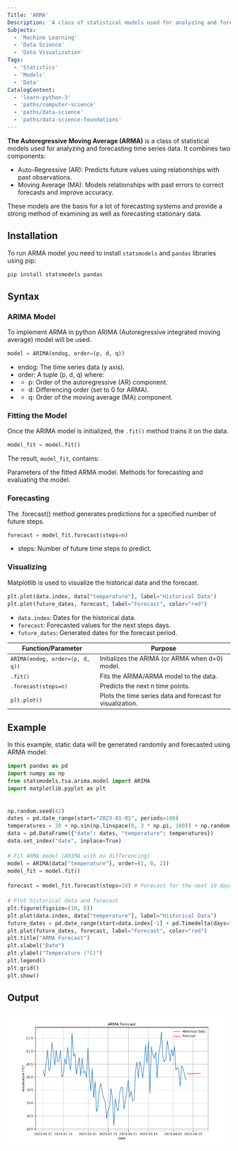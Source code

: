 ```yaml
---
Title: 'ARMA'
Description: 'A class of statistical models used for analyzing and forecasting time series data.'
Subjects:
  - 'Machine Learning'
  - 'Data Science'
  - 'Data Visualization'
Tags:
  - 'Statistics'
  - 'Models'
  - 'Data'
CatalogContent:
  - 'learn-python-3'
  - 'paths/computer-science'
  - 'paths/data-science'
  - 'paths/data-science-foundations'
---
```


**The Autoregressive Moving Average (ARMA)** is a class of statistical models used for analyzing and forecasting time series data. It combines two components:
  - Auto-Regressive (AR): Predicts future values using relationships with past observations.
  - Moving Average (MA): Models relationships with past errors to correct forecasts and improve accuracy.

These models are the basis for a lot of forecasting systems and provide a strong method of examining as well as forecasting stationary data.

## Installation
To run ARMA model you need to install ```statsmodels``` and ```pandas``` libraries using pip:
```bash
pip install statsmodels pandas
```

## Syntax

### ARIMA Model
To implement ARMA in python ARIMA (Autoregressive integrated moving average) model will be used.
```python
model = ARIMA(endog, order=(p, d, q))
```
- endog: The time series data (y axis).
- order: A tuple (p, d, q) where:
- - p: Order of the autoregressive (AR) component.
- - d: Differencing order (set to 0 for ARMA).
- - q: Order of the moving average (MA) component.
### Fitting the Model
Once the ARIMA model is initialized, the ```.fit()``` method trains it on the data.
```python
model_fit = model.fit()
```
The result, ```model_fit```, contains:

Parameters of the fitted ARMA model.
Methods for forecasting and evaluating the model.
### Forecasting
The .forecast() method generates predictions for a specified number of future steps.
```python
forecast = model_fit.forecast(steps=n)
```
- steps: Number of future time steps to predict.

### Visualizing
Matplotlib is used to visualize the historical data and the forecast.
```python
plt.plot(data.index, data["temperature"], label="Historical Data")
plt.plot(future_dates, forecast, label="Forecast", color="red")
```
- ```data.index```: Dates for the historical data.
- ```forecast```: Forecasted values for the next steps days.
- ```future_dates```: Generated dates for the forecast period.

| Function/Parameter | Purpose |
| --- | --- |
| ```ARIMA(endog, order=(p, d, q))```	| Initializes the ARIMA (or ARMA when d=0) model. |
| ```.fit()```| Fits the ARIMA/ARMA model to the data. |
| ```.forecast(steps=n)``` | Predicts the next n time points. |
| ```plt.plot()```	| Plots the time series data and forecast for visualization.| 

## Example
In this example, static data will be generated randomly and forecasted using ARMA model:
```python
import pandas as pd
import numpy as np
from statsmodels.tsa.arima.model import ARIMA
import matplotlib.pyplot as plt


np.random.seed(42)
dates = pd.date_range(start="2023-01-01", periods=100)
temperatures = 20 + np.sin(np.linspace(0, 3 * np.pi, 100)) + np.random.normal(0, 0.5, 100)
data = pd.DataFrame({"date": dates, "temperature": temperatures})
data.set_index("date", inplace=True)

# Fit ARMA model (ARIMA with no differencing)
model = ARIMA(data["temperature"], order=(2, 0, 2))
model_fit = model.fit()

forecast = model_fit.forecast(steps=10) # Forecast for the next 10 days

# Plot historical data and forecast
plt.figure(figsize=(10, 6))
plt.plot(data.index, data["temperature"], label="Historical Data")
future_dates = pd.date_range(start=data.index[-1] + pd.Timedelta(days=1), periods=10)
plt.plot(future_dates, forecast, label="Forecast", color="red")
plt.title("ARMA Forecast")
plt.xlabel("Date")
plt.ylabel("Temperature (°C)")
plt.legend()
plt.grid()
plt.show()
```
## Output
![ARMA Forecast](https://raw.githubusercontent.com/Codecademy/docs/main/media/arma-forecast-example.png)